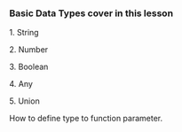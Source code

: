 ### Basic Data Types cover in this lesson
<p>1. String</p>
<p>2. Number</p>
<p>3. Boolean</p>
<p>4. Any</p>
<p>5. Union</p>
<p>How to define type to function parameter.</p>